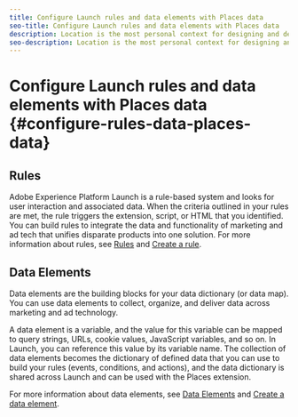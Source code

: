 ```yaml
---
title: Configure Launch rules and data elements with Places data 
seo-title: Configure Launch rules and data elements with Places data  
description: Location is the most personal context for designing and delivering personalized experiences. Places enables mobile apps with user location awareness in relation to Points of Interest.
seo-description: Location is the most personal context for designing and delivering personalized experiences. Places enables mobile apps with user location awareness in relation to Points of Interest (POI).
---
```


# Configure Launch rules and data elements with Places data {#configure-rules-data-places-data}

## Rules

Adobe Experience Platform Launch is a rule-based system and looks for user interaction and associated data. When the criteria outlined in your rules are met, the rule triggers the extension, script, or HTML that you identified. You can build rules to integrate the data and functionality of marketing and ad tech that unifies disparate products into one solution. For more information about rules, see [Rules](https://docs.adobelaunch.com/launch-reference/managing-resources/rules) and [Create a rule](https://docs.adobelaunch.com/launch-reference/managing-resources/rules#create-a-rule).

## Data Elements

Data elements are the building blocks for your data dictionary (or data map). You can use data elements to collect, organize, and deliver data across marketing and ad technology.

A data element is a variable, and the value for this variable can be mapped to query strings, URLs, cookie values, JavaScript variables, and so on. In Launch, you can reference this value by its variable name. The collection of data elements becomes the dictionary of defined data that you can use to build your rules (events, conditions, and actions), and the data dictionary is shared across Launch and can be used with the Places extension. 

For more information about data elements, see [Data Elements](https://docs.adobelaunch.com/launch-reference/managing-resources/data-elements) and [Create a data element](https://docs.adobelaunch.com/launch-reference/managing-resources/data-elements#create-a-data-element).